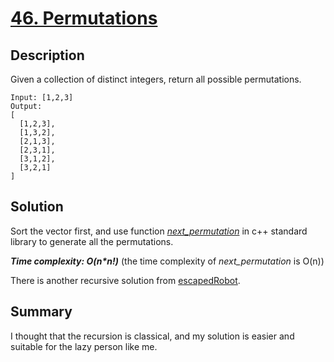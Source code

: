 # [46. Permutations](https://leetcode.com/problems/permutations/)

## Description

Given a collection of distinct integers, return all possible permutations.

```example
Input: [1,2,3]
Output:
[
  [1,2,3],
  [1,3,2],
  [2,1,3],
  [2,3,1],
  [3,1,2],
  [3,2,1]
]
```

## Solution
Sort the vector first, and use function [_next_permutation_](https://en.cppreference.com/w/cpp/algorithm/next_permutation) in c++ standard library to generate all the permutations.

_**Time complexity: O(n*n!)**_ (the time complexity of  _next_permutation_ is O(n))

There is another recursive solution from
[escapedRobot](https://leetcode.com/problems/permutations/discuss/523797/C%2B%2B-8ms-faster-than-98.85.-Simple-recursive-solution.).



## Summary
I thought that the recursion is classical, and my solution is easier and suitable for the lazy person like me.

